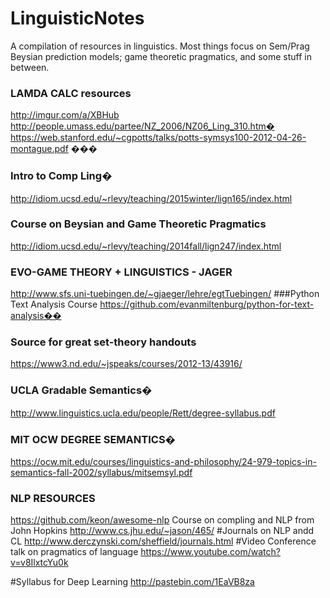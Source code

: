# LinguisticNotes
A compilation of resources in linguistics. Most things focus on Sem/Prag Beysian prediction models; game theoretic pragmatics, and some stuff in between. 

### LAMDA CALC resources
http://imgur.com/a/XBHub
http://people.umass.edu/partee/NZ_2006/NZ06_Ling_310.htm�
https://web.stanford.edu/~cgpotts/talks/potts-symsys100-2012-04-26-montague.pdf
���

### Intro to Comp Ling�
http://idiom.ucsd.edu/~rlevy/teaching/2015winter/lign165/index.html
### Course on Beysian and Game Theoretic Pragmatics
http://idiom.ucsd.edu/~rlevy/teaching/2014fall/lign247/index.html
### EVO-GAME THEORY + LINGUISTICS - JAGER
http://www.sfs.uni-tuebingen.de/~gjaeger/lehre/egtTuebingen/
###Python Text Analysis Course
https://github.com/evanmiltenburg/python-for-text-analysis��
### Source for great set-theory handouts
https://www3.nd.edu/~jspeaks/courses/2012-13/43916/

### UCLA Gradable Semantics�
http://www.linguistics.ucla.edu/people/Rett/degree-syllabus.pdf

### MIT OCW DEGREE SEMANTICS�
https://ocw.mit.edu/courses/linguistics-and-philosophy/24-979-topics-in-semantics-fall-2002/syllabus/mitsemsyl.pdf
### NLP RESOURCES
https://github.com/keon/awesome-nlp
Course on compling and NLP from John Hopkins
http://www.cs.jhu.edu/~jason/465/
#Journals on NLP andd CL 
http://www.derczynski.com/sheffield/journals.html
#Video Conference talk on pragmatics of language
https://www.youtube.com/watch?v=v8IlxtcYu0k

#Syllabus for Deep Learning
http://pastebin.com/1EaVB8za
